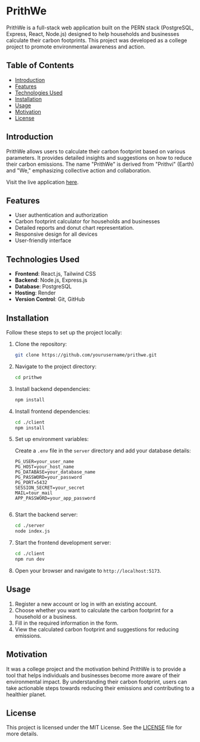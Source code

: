 # PrithWe

PrithWe is a full-stack web application built on the PERN stack (PostgreSQL, Express, React, Node.js) designed to help households and businesses calculate their carbon footprints. This project was developed as a college project to promote environmental awareness and action.

## Table of Contents

- [Introduction](#introduction)
- [Features](#features)
- [Technologies Used](#technologies-used)
- [Installation](#installation)
- [Usage](#usage)
- [Motivation](#motivation)
- [License](#license)

## Introduction

PrithWe allows users to calculate their carbon footprint based on various parameters. It provides detailed insights and suggestions on how to reduce their carbon emissions. The name "PrithWe" is derived from "Prithvi" (Earth) and "We," emphasizing collective action and collaboration. 

Visit the live application [here](https://prithwe.onrender.com).

## Features

- User authentication and authorization
- Carbon footprint calculator for households and businesses
- Detailed reports and donut chart representation.
- Responsive design for all devices
- User-friendly interface

## Technologies Used

- **Frontend**: React.js, Tailwind CSS
- **Backend**: Node.js, Express.js
- **Database**: PostgreSQL
- **Hosting**: Render
- **Version Control**: Git, GitHub

## Installation

Follow these steps to set up the project locally:

1. Clone the repository:

    ```bash
    git clone https://github.com/yourusername/prithwe.git
    ```

2. Navigate to the project directory:

    ```bash
    cd prithwe
    ```

3. Install backend dependencies:

    ```bash
    npm install
    ```

4. Install frontend dependencies:

    ```bash
    cd ./client
    npm install
    ```

5. Set up environment variables:

    Create a `.env` file in the `server` directory and add your database details:

    ```env
   PG_USER=your_user_name 
   PG_HOST=your_host_name 
   PG_DATABASE=your_database_name 
   PG_PASSWORD=your_password
   PG_PORT=5432
   SESSION_SECRET=your_secret
    MAIL=tour_mail
    APP_PASSWORD=your_app_password
    
    
    ```

6. Start the backend server:

    ```bash
    cd ./server
    node index.js
    ```

7. Start the frontend development server:

    ```bash
    cd ./client
    npm run dev
    ```

8. Open your browser and navigate to `http://localhost:5173`.

## Usage

1. Register a new account or log in with an existing account.
2. Choose whether you want to calculate the carbon footprint for a household or a business.
3. Fill in the required information in the form.
4. View the calculated carbon footprint and suggestions for reducing emissions.

## Motivation
It was a college project and the motivation behind PrithWe is to provide a tool that helps individuals and businesses become more aware of their environmental impact. By understanding their carbon footprint, users can take actionable steps towards reducing their emissions and contributing to a healthier planet.

## License

This project is licensed under the MIT License. See the [LICENSE](LICENSE) file for more details.
